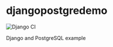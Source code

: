 # djangopostgredemo      
![Django CI](https://github.com/mkhalid-s/djangopostgredemo/workflows/Django%20CI/badge.svg?branch=master)


Django and PostgreSQL example
